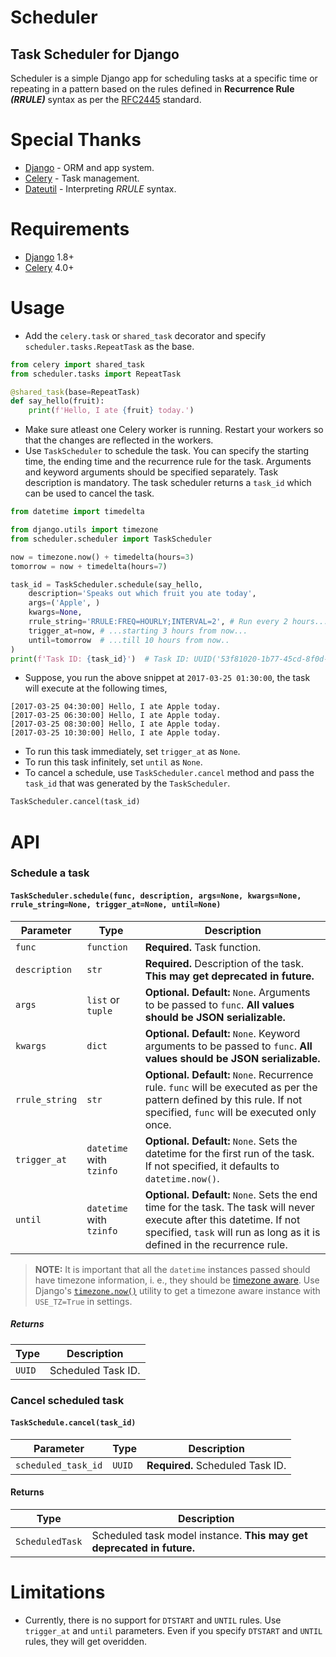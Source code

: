 Scheduler
=========
Task Scheduler for Django
-------------------------

Scheduler is a simple Django app for scheduling tasks at a specific time or repeating in a pattern based on the rules defined in **Recurrence Rule _(RRULE)_** syntax as per the [RFC2445](https://tools.ietf.org/html/rfc2445) standard.

# Special Thanks
* [Django](https://github.com/django/django/) - ORM and app system.
* [Celery](https://github.com/celery/celery/) - Task management.
* [Dateutil](https://github.com/dateutil/dateutil/) - Interpreting _RRULE_ syntax.

# Requirements
* [Django](https://github.com/django/django/) 1.8+
* [Celery](https://github.com/celery/celery/) 4.0+

# Usage
* Add the `celery.task` or `shared_task` decorator and specify `scheduler.tasks.RepeatTask` as the base.
```python
from celery import shared_task
from scheduler.tasks import RepeatTask

@shared_task(base=RepeatTask)
def say_hello(fruit):
    print(f'Hello, I ate {fruit} today.')
```
* Make sure atleast one Celery worker is running. Restart your workers so that the changes are reflected in the workers.
* Use `TaskScheduler` to schedule the task. You can specify the starting time, the ending time and the recurrence rule for the task. Arguments and keyword arguments should be specified separately. Task description is mandatory. The task scheduler returns a `task_id` which can be used to cancel the task.
```python
from datetime import timedelta

from django.utils import timezone
from scheduler.scheduler import TaskScheduler

now = timezone.now() + timedelta(hours=3)
tomorrow = now + timedelta(hours=7)

task_id = TaskScheduler.schedule(say_hello,
    description='Speaks out which fruit you ate today',
    args=('Apple', )
    kwargs=None,
    rrule_string='RRULE:FREQ=HOURLY;INTERVAL=2', # Run every 2 hours...
    trigger_at=now, # ...starting 3 hours from now...
    until=tomorrow  # ...till 10 hours from now..
)
print(f'Task ID: {task_id}')  # Task ID: UUID('53f81020-1b77-45cd-8f0d-2c5a8acee6a8')
```
* Suppose, you run the above snippet at `2017-03-25 01:30:00`, the task will execute at the following times,
```
[2017-03-25 04:30:00] Hello, I ate Apple today.
[2017-03-25 06:30:00] Hello, I ate Apple today.
[2017-03-25 08:30:00] Hello, I ate Apple today.
[2017-03-25 10:30:00] Hello, I ate Apple today.
```
* To run this task immediately, set `trigger_at` as `None`.
* To run this task infinitely, set `until` as `None`.
* To cancel a schedule, use `TaskScheduler.cancel` method and pass the `task_id` that was generated by the `TaskScheduler`.
```python
TaskScheduler.cancel(task_id)
```

# API
### Schedule a task
#### `TaskScheduler.schedule(func, description, args=None, kwargs=None, rrule_string=None, trigger_at=None, until=None)`
| Parameter | Type | Description |
| --- | --- | --- |
| `func` | `function` | **Required.** Task function. |
| `description` | `str` | **Required.** Description of the task. **This may get deprecated in future.** |
| `args` | `list` or `tuple` | **Optional.** **Default:** `None`. Arguments to be passed to `func`. **All values should be JSON serializable.** |
| `kwargs` | `dict` | **Optional.** **Default:** `None`. Keyword arguments to be passed to `func`.  **All values should be JSON serializable.** |
| `rrule_string` | `str` | **Optional.** **Default:** `None`. Recurrence rule. `func` will be executed as per the pattern defined by this rule. If not specified, `func` will be executed only once. |
| `trigger_at` | `datetime` with `tzinfo` | **Optional.** **Default:** `None`. Sets the datetime for the first run of the task. If not specified, it defaults to `datetime.now()`. |
| `until` | `datetime` with `tzinfo` | **Optional.** **Default:** `None`. Sets the end time for the task. The task will never execute after this datetime. If not specified, `task` will run as long as it is defined in the recurrence rule. |

> **NOTE:** It is important that all the `datetime` instances passed should have timezone information, i. e., they should be [timezone aware](https://docs.djangoproject.com/en/1.10/topics/i18n/timezones/#naive-and-aware-datetime-objects). Use Django's [`timezone.now()`](https://docs.djangoproject.com/en/1.10/ref/utils/#django.utils.timezone.now) utility to get a timezone aware instance with `USE_TZ=True` in settings.

##### Returns
| Type | Description |
| --- | --- |
| `UUID` | Scheduled Task ID. |

### Cancel scheduled task
#### `TaskSchedule.cancel(task_id)`
| Parameter | Type | Description |
| --- | --- | --- |
| `scheduled_task_id` | `UUID` | **Required.** Scheduled Task ID. |

#### Returns
| Type | Description |
| --- | --- |
| `ScheduledTask` | Scheduled task model instance. **This may get deprecated in future.** |

# Limitations
* Currently, there is no support for `DTSTART` and `UNTIL` rules. Use `trigger_at` and `until` parameters. Even if you specify `DTSTART` and `UNTIL` rules, they will get overidden.
